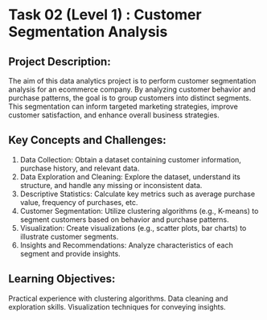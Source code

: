 # Task 02 (Level 1) : Customer Segmentation Analysis

## Project Description:
The aim of this data analytics project is to perform customer segmentation analysis for an ecommerce company. By analyzing customer behavior and purchase patterns, the goal is to group customers into distinct segments. This segmentation can inform targeted marketing strategies, improve customer satisfaction, and enhance overall business strategies.

## Key Concepts and Challenges:
1. Data Collection: Obtain a dataset containing customer information, purchase history, and relevant data.
2. Data Exploration and Cleaning: Explore the dataset, understand its structure, and handle
any missing or inconsistent data.
3. Descriptive Statistics: Calculate key metrics such as average purchase value, frequency of purchases, etc.
4. Customer Segmentation: Utilize clustering algorithms (e.g., K-means) to segment customers based on behavior and purchase patterns.
5. Visualization: Create visualizations (e.g., scatter plots, bar charts) to illustrate customer segments.
6. Insights and Recommendations: Analyze characteristics of each segment and provide insights.

## Learning Objectives:
Practical experience with clustering algorithms. Data cleaning and exploration skills. Visualization techniques for conveying insights.
